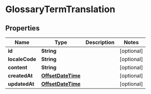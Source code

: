 

# GlossaryTermTranslation

## Properties

Name | Type | Description | Notes
------------ | ------------- | ------------- | -------------
**id** | **String** |  |  [optional]
**localeCode** | **String** |  |  [optional]
**content** | **String** |  |  [optional]
**createdAt** | [**OffsetDateTime**](OffsetDateTime.md) |  |  [optional]
**updatedAt** | [**OffsetDateTime**](OffsetDateTime.md) |  |  [optional]




